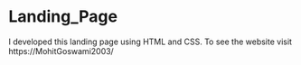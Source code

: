 # Landing_Page
I developed this landing page using HTML and CSS. To see the website visit  https://MohitGoswami2003/
